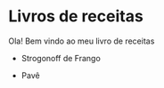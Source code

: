 # Livros de receitas 

Ola! Bem vindo ao meu livro de receitas 

 - Strogonoff de Frango 

 - Pavê 

